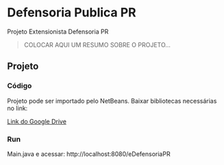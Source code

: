 # Defensoria Publica PR

Projeto Extensionista Defensoria PR

> COLOCAR AQUI UM RESUMO SOBRE O PROJETO...

## Projeto
### Código
Projeto pode ser importado pelo NetBeans. Baixar bibliotecas necessárias no link:

[Link do Google Drive](https://drive.google.com/file/d/0B6J1VfxiCS8gekNiU0ZDTXdlUWM/view?usp=sharing)

### Run
Main.java e acessar: http://localhost:8080/eDefensoriaPR
